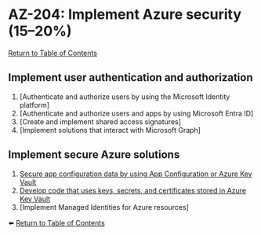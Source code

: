 # AZ-204: Implement Azure security (15–20%)

[Return to Table of Contents](../README.md)

## Implement user authentication and authorization

1. [Authenticate and authorize users by using the Microsoft Identity platform]
1. [Authenticate and authorize users and apps by using Microsoft Entra ID]
1. [Create and implement shared access signatures]
1. [Implement solutions that interact with Microsoft Graph]

## Implement secure Azure solutions
1. [Secure app configuration data by using App Configuration or Azure Key Vault](21-Secure-app-configuration-data-by-using-App-Configuration-or-Azure-Key-Vault.md)
1. [Develop code that uses keys, secrets, and certificates stored in Azure Key Vault](22-Develop-code-that-uses-keys-secrets-and-certificates-stored-in-Azure-Key-Vault.md)
1. [Implement Managed Identities for Azure resources]

⬅️ [Return to Table of Contents](../README.md)